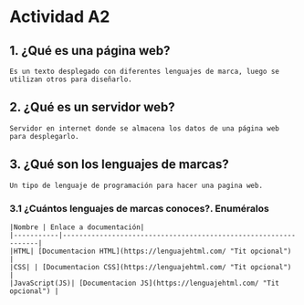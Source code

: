 # Actividad A2

## 1. ¿Qué es una página web?
 
    Es un texto desplegado con diferentes lenguajes de marca, luego se utilizan otros para diseñarlo.

## 2. ¿Qué es un servidor web?

    Servidor en internet donde se almacena los datos de una página web para desplegarlo.

## 3. ¿Qué son los lenguajes de marcas?

    Un tipo de lenguaje de programación para hacer una pagina web.

### 3.1 ¿Cuántos lenguajes de marcas conoces?. Enuméralos
  
    |Nombre | Enlace a documentación|
    |-----------|----------------------------------------------------------------|    
    |HTML| [Documentacion HTML](https://lenguajehtml.com/ "Tit opcional") |
    |CSS| | [Documentacion CSS](https://lenguajehtml.com/ "Tit opcional") |
    |JavaScript(JS)| [Documentacion JS](https://lenguajehtml.com/ "Tit opcional") |
